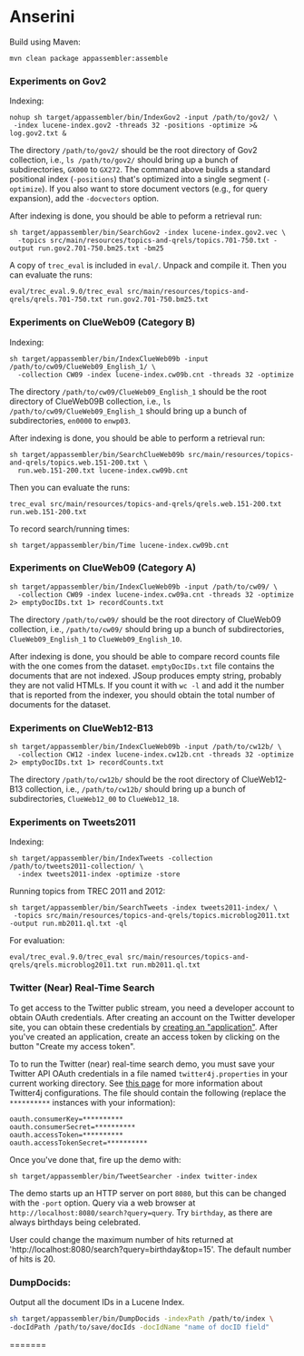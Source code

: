 Anserini
========

Build using Maven:

```
mvn clean package appassembler:assemble
```

### Experiments on Gov2

Indexing:

```
nohup sh target/appassembler/bin/IndexGov2 -input /path/to/gov2/ \
 -index lucene-index.gov2 -threads 32 -positions -optimize >& log.gov2.txt &
```

The directory `/path/to/gov2/` should be the root directory of Gov2 collection, i.e., `ls /path/to/gov2/` should bring up a bunch of subdirectories, `GX000` to `GX272`. The command above builds a standard positional index (`-positions`) that's optimized into a single segment (`-optimize`). If you also want to store document vectors (e.g., for query expansion), add the `-docvectors` option.

After indexing is done, you should be able to peform a retrieval run:

```
sh target/appassembler/bin/SearchGov2 -index lucene-index.gov2.vec \
  -topics src/main/resources/topics-and-qrels/topics.701-750.txt -output run.gov2.701-750.bm25.txt -bm25
```

A copy of `trec_eval` is included in `eval/`. Unpack and compile it. Then you can evaluate the runs:

```
eval/trec_eval.9.0/trec_eval src/main/resources/topics-and-qrels/qrels.701-750.txt run.gov2.701-750.bm25.txt
```


### Experiments on ClueWeb09 (Category B)

Indexing:

```
sh target/appassembler/bin/IndexClueWeb09b -input /path/to/cw09/ClueWeb09_English_1/ \
  -collection CW09 -index lucene-index.cw09b.cnt -threads 32 -optimize
```

The directory `/path/to/cw09/ClueWeb09_English_1` should be the root directory of ClueWeb09B collection, i.e., `ls /path/to/cw09/ClueWeb09_English_1` should bring up a bunch of subdirectories, `en0000` to `enwp03`.

After indexing is done, you should be able to perform a retrieval run:

```
sh target/appassembler/bin/SearchClueWeb09b src/main/resources/topics-and-qrels/topics.web.151-200.txt \
  run.web.151-200.txt lucene-index.cw09b.cnt
```

Then you can evaluate the runs:

```
trec_eval src/main/resources/topics-and-qrels/qrels.web.151-200.txt run.web.151-200.txt
```

To record search/running times:

```
sh target/appassembler/bin/Time lucene-index.cw09b.cnt
```

### Experiments on ClueWeb09 (Category A)

```
sh target/appassembler/bin/IndexClueWeb09b -input /path/to/cw09/ \
  -collection CW09 -index lucene-index.cw09a.cnt -threads 32 -optimize 2> emptyDocIDs.txt 1> recordCounts.txt
```

The directory `/path/to/cw09/` should be the root directory of ClueWeb09 collection, i.e., `/path/to/cw09/` should bring up a bunch of subdirectories, `ClueWeb09_English_1` to `ClueWeb09_English_10`.

After indexing is done, you should be able to compare record counts file with the one comes from the dataset.
`emptyDocIDs.txt` file contains the documents that are not indexed. JSoup produces empty string, probably they are not valid HTMLs.
If you count it with `wc -l` and add it the number that is reported from the indexer, you should obtain the total number of documents for the dataset.

### Experiments on ClueWeb12-B13

```
sh target/appassembler/bin/IndexClueWeb09b -input /path/to/cw12b/ \
  -collection CW12 -index lucene-index.cw12b.cnt -threads 32 -optimize 2> emptyDocIDs.txt 1> recordCounts.txt
```

The directory `/path/to/cw12b/` should be the root directory of ClueWeb12-B13 collection, i.e., `/path/to/cw12b/` should bring up a bunch of subdirectories, `ClueWeb12_00` to `ClueWeb12_18`.


### Experiments on Tweets2011

Indexing:

```
sh target/appassembler/bin/IndexTweets -collection /path/to/tweets2011-collection/ \
  -index tweets2011-index -optimize -store
```

Running topics from TREC 2011 and 2012:

```
sh target/appassembler/bin/SearchTweets -index tweets2011-index/ \
 -topics src/main/resources/topics-and-qrels/topics.microblog2011.txt -output run.mb2011.ql.txt -ql
```

For evaluation:

```
eval/trec_eval.9.0/trec_eval src/main/resources/topics-and-qrels/qrels.microblog2011.txt run.mb2011.ql.txt
```


### Twitter (Near) Real-Time Search

To get access to the Twitter public stream, you need a developer account to obtain OAuth credentials. After creating an account on the Twitter developer site, you can obtain these credentials by [creating an "application"](https://dev.twitter.com/apps/new). After you've created an application, create an access token by clicking on the button "Create my access token".

To to run the Twitter (near) real-time search demo, you must save your Twitter API OAuth credentials in a file named `twitter4j.properties` in your current working directory. See [this page](http://twitter4j.org/en/configuration.html) for more information about Twitter4j configurations. The file should contain the following (replace the `**********` instances with your information):

```
oauth.consumerKey=**********
oauth.consumerSecret=**********
oauth.accessToken=**********
oauth.accessTokenSecret=**********
```

Once you've done that, fire up the demo with:

```
sh target/appassembler/bin/TweetSearcher -index twitter-index
```

The demo starts up an HTTP server on port `8080`, but this can be changed with the `-port` option. Query via a web browser at `http://localhost:8080/search?query=query`. Try `birthday`, as there are always birthdays being celebrated. 

User could change the maximum number of hits returned at 'http://localhost:8080/search?query=birthday&top=15'. The default number of hits is 20. 

### DumpDocids:

Output all the document IDs in a Lucene Index.

```sh
sh target/appassembler/bin/DumpDocids -indexPath /path/to/index \
-docIdPath /path/to/save/docIds -docIdName "name of docID field"
```
=======
